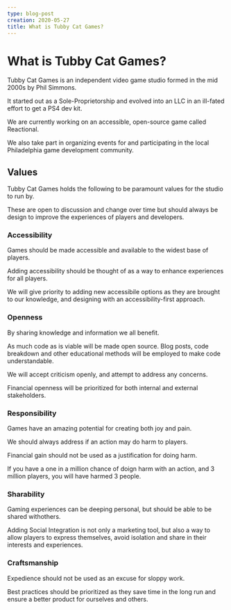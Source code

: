 ```yaml
---
type: blog-post
creation: 2020-05-27
title: What is Tubby Cat Games?
---
```


# What is Tubby Cat Games?

Tubby Cat Games is an independent video game studio formed in the mid 2000s
by Phil Simmons.

It started out as a Sole-Proprietorship and evolved into an LLC in an ill-fated
effort to get a PS4 dev kit.

We are currently working on an accessible, open-source game called Reactional.

We also take part in organizing events for and participating in the local Philadelphia
game development community.

## Values

Tubby Cat Games holds the following to be paramount values for the studio to
run by.

These are open to discussion and change over time but should always be design to
improve the experiences of players and developers.

### Accessibility

Games should be made accessible and available to the widest base of players.

Adding accessibility should be thought of as a way to enhance experiences for
all players.

We will give priority to adding new accessibile options as they are brought
to our knowledge, and designing with an accessibility-first approach.

### Openness

By sharing knowledge and information we all benefit.

As much code as is viable will be made open source. Blog posts, code breakdown
and other educational methods will be employed to make code
understandable.

We will accept criticism openly, and attempt to address any concerns.

Financial openness will be prioritized for both internal and external
stakeholders.

### Responsibility

Games have an amazing potential for creating both joy and pain.

We should always address if an action may do harm to players.

Financial gain should not be used as a justification for doing harm.

If you have a one in a million chance of doign harm with an action, and
3 million players, you will have harmed 3 people.

### Sharability

Gaming experiences can be deeping personal, but should be able to be shared
withothers.

Adding Social Integration is not only a marketing tool, but also a way to allow
players to express themselves, avoid isolation and share in their interests
and experiences.

### Craftsmanship

Expedience should not be used as an excuse for sloppy work.

Best practices should be prioritized as they save time in the long run and
ensure a better product for ourselves and others.

